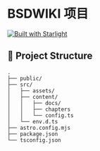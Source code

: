 # BSDWIKI 项目 

[![Built with Starlight](https://astro.badg.es/v2/built-with-starlight/tiny.svg)](https://starlight.astro.build)



## 🚀 Project Structure



```
.
├── public/
├── src/
│   ├── assets/
│   ├── content/
│   │   ├── docs/
│   │   ├── chapters
│   │   └── config.ts
│   └── env.d.ts
├── astro.config.mjs
├── package.json
└── tsconfig.json
```
